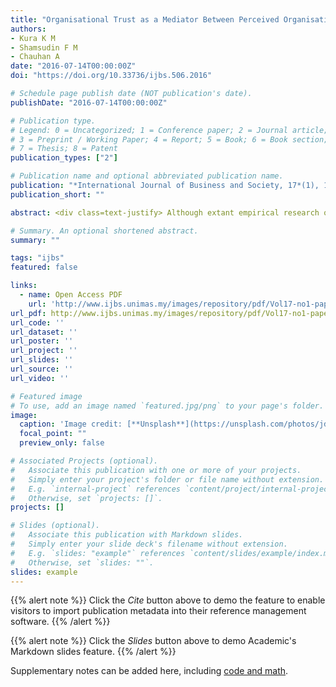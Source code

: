```yaml
---
title: "Organisational Trust as a Mediator Between Perceived Organisational Support and Constructive Deviance"
authors:
- Kura K M
- Shamsudin F M
- Chauhan A
date: "2016-07-14T00:00:00Z"
doi: "https://doi.org/10.33736/ijbs.506.2016"

# Schedule page publish date (NOT publication's date).
publishDate: "2016-07-14T00:00:00Z"

# Publication type.
# Legend: 0 = Uncategorized; 1 = Conference paper; 2 = Journal article;
# 3 = Preprint / Working Paper; 4 = Report; 5 = Book; 6 = Book section;
# 7 = Thesis; 8 = Patent
publication_types: ["2"]

# Publication name and optional abbreviated publication name.
publication: "*International Journal of Business and Society, 17*(1), 1-18"
publication_short: ""

abstract: <div class=text-justify> Although extant empirical research on workplace deviance has traditionally focused on behaviours that threaten the well-being of an organization and/or its members, however, there is a paucity of research investigating constructive deviant behaviours, which play a significant role in creating positive organizational change. Drawing upon social exchange theory, this study examined organisational trust as a mediator of the relationship between perceived organisational support and constructive deviance. The data was obtained from a sample of 212 full-time employees of a public sector organization in Nigeria. Results from partial least square structural equation modeling (PLS-SEM) analyses revealed that perceived organisational support was positively related to constructive deviance. In addition, the results demonstrated that organisational trust partially mediated the relationship between perceived organisational support and constructive deviance. </div>

# Summary. An optional shortened abstract.
summary: ""

tags: "ijbs"
featured: false

links:
  - name: Open Access PDF 
    url: 'http://www.ijbs.unimas.my/images/repository/pdf/Vol17-no1-paper1.pdf'
url_pdf: http://www.ijbs.unimas.my/images/repository/pdf/Vol17-no1-paper1.pdf
url_code: ''
url_dataset: ''
url_poster: ''
url_project: ''
url_slides: ''
url_source: ''
url_video: ''

# Featured image
# To use, add an image named `featured.jpg/png` to your page's folder. 
image:
  caption: 'Image credit: [**Unsplash**](https://unsplash.com/photos/jdD8gXaTZsc)'
  focal_point: ""
  preview_only: false

# Associated Projects (optional).
#   Associate this publication with one or more of your projects.
#   Simply enter your project's folder or file name without extension.
#   E.g. `internal-project` references `content/project/internal-project/index.md`.
#   Otherwise, set `projects: []`.
projects: []

# Slides (optional).
#   Associate this publication with Markdown slides.
#   Simply enter your slide deck's filename without extension.
#   E.g. `slides: "example"` references `content/slides/example/index.md`.
#   Otherwise, set `slides: ""`.
slides: example
---
```


{{% alert note %}}
Click the *Cite* button above to demo the feature to enable visitors to import publication metadata into their reference management software.
{{% /alert %}}

{{% alert note %}}
Click the *Slides* button above to demo Academic's Markdown slides feature.
{{% /alert %}}

Supplementary notes can be added here, including [code and math](https://sourcethemes.com/academic/docs/writing-markdown-latex/).
